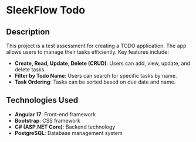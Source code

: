 # SleekFlow Todo
## Description

This project is a test assessment for creating a TODO application. The app allows users to manage their tasks efficiently. Key features include:

- **Create, Read, Update, Delete (CRUD)**: Users can add, view, update, and delete tasks.
- **Filter by Todo Name**: Users can search for specific tasks by name.
- **Task Ordering**: Tasks can be sorted based on due date and name.

## Technologies Used

- **Angular 17**: Front-end framework
- **Bootstrap**: CSS framework
- **C# (ASP.NET Core)**: Backend technology
- **PostgreSQL**: Database management system
